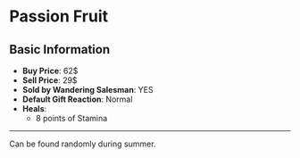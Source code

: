 # Passion Fruit

## Basic Information

- **Buy Price**: 62$
- **Sell Price**: 29$
- **Sold by Wandering Salesman**: YES
- **Default Gift Reaction**: Normal
- **Heals**:
  - 8 points of Stamina

---
Can be found randomly during summer.
